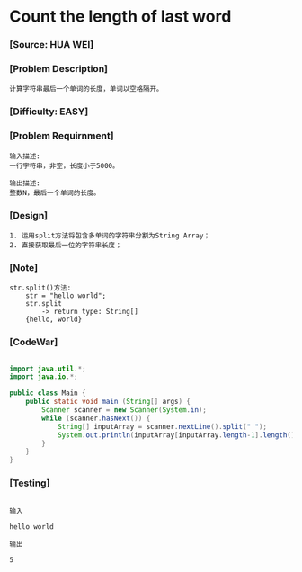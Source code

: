 # Count the length of last word

### [Source: HUA WEI]

### [Problem Description]
	
	计算字符串最后一个单词的长度，单词以空格隔开。 

### [Difficulty: EASY]

### [Problem Requirnment]
	
	输入描述:
	一行字符串，非空，长度小于5000。

	输出描述:
	整数N，最后一个单词的长度。

### [Design]
	1. 运用split方法将包含多单词的字符串分割为String Array；
	2. 直接获取最后一位的字符串长度；

### [Note]
	str.split()方法:
		str = "hello world";
		str.split 
			-> return type: String[] 
		{hello, world}

### [CodeWar]

```java

import java.util.*;
import java.io.*;

public class Main {
    public static void main (String[] args) {
        Scanner scanner = new Scanner(System.in);
        while (scanner.hasNext()) {
            String[] inputArray = scanner.nextLine().split(" ");
            System.out.println(inputArray[inputArray.length-1].length());
        }
    }
}

```

### [Testing]

```

输入

hello world

输出

5

```